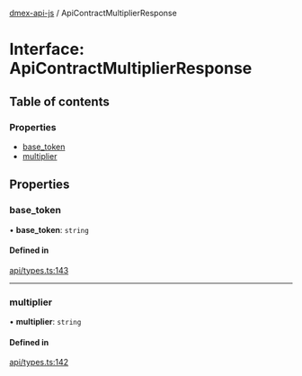 [dmex-api-js](../README.md) / ApiContractMultiplierResponse

# Interface: ApiContractMultiplierResponse

## Table of contents

### Properties

- [base\_token](ApiContractMultiplierResponse.md#base_token)
- [multiplier](ApiContractMultiplierResponse.md#multiplier)

## Properties

### base\_token

• **base\_token**: `string`

#### Defined in

[api/types.ts:143](https://github.com/dmex-app/node-api-js/blob/402fa0b/src/api/types.ts#L143)

___

### multiplier

• **multiplier**: `string`

#### Defined in

[api/types.ts:142](https://github.com/dmex-app/node-api-js/blob/402fa0b/src/api/types.ts#L142)
